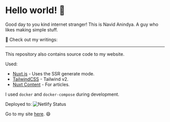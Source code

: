 # Hello world! :wave:

Good day to you kind internet stranger! This is Navid Anindya. A guy who likes making simple stuff.

📘 Check out my writings:

<!-- BLOG-POST-LIST:START -->
<!-- BLOG-POST-LIST:END -->

---

This repository also contains source code to my website.

Used:
* [Nuxt.js](https://nuxtjs.org) - Uses the SSR generate mode.
* [TailwindCSS](https://tailwindcss.nuxtjs.org) - Tailwind v2.
* [Nuxt Content](https://content.nuxtjs.org/) - For articles.

I used `docker` and `docker-compose` during development.

Deployed to: ![Netlify Status](https://api.netlify.com/api/v1/badges/4ba8c74b-1eeb-4698-870d-5f059272b140/deploy-status)

Go to my site [here](https://navidanindya.info). :smile:
